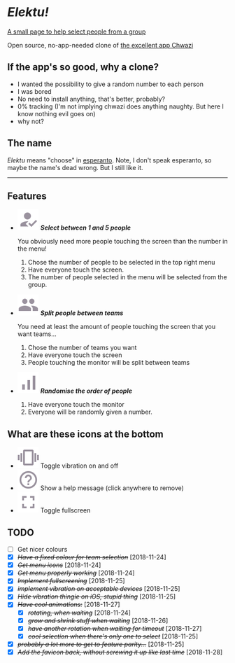 
# ***Elektu!***

[A small page to help select people from a group](https://jbellue.github.io/elektu/)

Open source, no-app-needed clone of [the excellent app Chwazi](https://play.google.com/store/apps/details?id=com.tendadigital.chwaziApp&hl=en)

## If the app's so good, why a clone?

* I wanted the possibility to give a random number to each person
* I was bored
* No need to install anything, that's better, probably?
* 0% tracking (I'm not implying chwazi does anything naughty. But here I know nothing evil goes on)
* why not?

## The name

*Elektu* means "choose" in [esperanto](https://en.wikipedia.org/wiki/Esperanto). Note, I don't speak esperanto, so maybe the name's dead wrong. But I still like it.

---

## Features

* ![select](img/select-unchecked.svg) ***Select between 1 and 5 people***

   You obviously need more people touching the screen than the number in the menu!
    1. Chose the number of people to be selected in the top right menu
    2. Have everyone touch the screen.
    3. The number of people selected in the menu will be selected from the group.

* ![group](img/group-unchecked.svg) ***Split people between teams***

   You need at least the amount of people touching the screen that you want teams...
    1. Chose the number of teams you want
    2. Have everyone touch the screen
    3. People touching the monitor will be split between teams

* ![ordinate](img/ordinate-unchecked.svg) ***Randomise the order of people***
    1. Have everyone touch the monitor
    2. Everyone will be randomly given a number.

## What are these icons at the bottom

* ![vibration](img/vibration-unchecked.svg) Toggle vibration on and off
* ![help](img/help-unchecked.svg) Show a help message (click anywhere to remove)
* ![fullscreen](img/fullscreen-unchecked.svg) Toggle fullscreen

## TODO

* [ ] Get nicer colours
* [X] ~~*Have a fixed colour for team selection*~~ [2018-11-24]
* [X] ~~*Get menu icons*~~ [2018-11-24]
* [X] ~~*Get menu properly working*~~ [2018-11-24]
* [X] ~~*Implement fullscreening*~~ [2018-11-25]
* [X] ~~*implement vibration on acceptable devices*~~ [2018-11-25]
* [X] ~~*Hide vibration thingie on iOS, stupid thing*~~ [2018-11-25]
* [X] ~~*Have cool animations:*~~ [2018-11-27]
  * [X] ~~*rotating, when waiting*~~ [2018-11-24]
  * [X] ~~*grow and shrink stuff when waiting*~~ [2018-11-26]
  * [X] ~~*have another rotation when waiting for timeout*~~ [2018-11-27]
  * [X] ~~*cool selection when there's only one to select*~~ [2018-11-25]
* [X] ~~*probably a lot more to get to feature parity...*~~ [2018-11-25]
* [X] ~~*Add the favicon back, without screwing it up like last time*~~ [2018-11-28]
